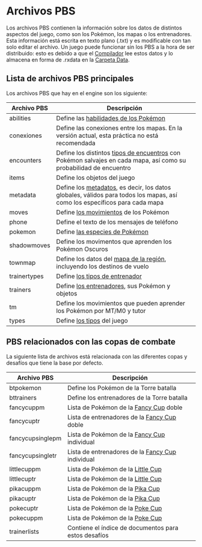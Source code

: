# Archivos PBS

Los archivos PBS contienen la información sobre los datos de distintos aspectos del juego, como son los Pokémon, los mapas o los entrenadores. Esta información está escrita en texto plano (.txt) y es modificable con tan solo editar el archivo. Un juego puede funcionar sin los PBS a la hora de ser distribuido: esto es debido a que el [Compilador]() lee estos datos y lo almacena en forma de .rxdata en la [Carpeta Data](ArchivosdePokemonEss.md).

## Lista de archivos PBS principales

Los archivos PBS que hay en el engine son los siguiente:

| Archivo PBS  | Descripción  | 
| ------------ | ------------ |
| abilities | Define las [habilidades de los Pokémon]() |
| conexiones | Define las conexiones entre los mapas. En la versión actual, esta práctica no está recomendada |
| encounters | Define los distintos [tipos de encuentros]() con Pokémon salvajes en cada mapa, así como su probabilidad de encuentro |
| items | Define los objetos del juego |
| metadata | Define los [metadatos](), es decir, los datos globales, válidos para todos los mapas, así como los específicos para cada mapa |
| moves | Define [los movimientos](DefineMovements.md) de los Pokémon |
| phone | Define el texto de los mensajes de teléfono |
| pokemon | Define [las especies de Pokémon](DefPoke.md) |
| shadowmoves | Define los movimentos que aprenden los Pokémon Oscuros |
| townmap | Define los datos del [mapa de la región](), incluyendo los destinos de vuelo |
| trainertypes | Define [los tipos de entrenador]() |
| trainers | Define [los entrenadores](), sus Pokémon y objetos |
| tm | Define los movimientos que pueden aprender los Pokémon por MT/M0 y tutor |
| types | Define [los tipos]() del juego |

## PBS relacionados con las copas de combate

La siguiente lista de archivos está relacionada con las diferentes copas y desafíos que tiene la base por defecto.

| Archivo PBS  | Descripción  | 
| ------------ | ------------ |
| btpokemon | Define los Pokémon de la Torre batalla |
| bttrainers | Define los entrenadores de la Torre batalla |
| fancycuppm | Lista de Pokémon de la [Fancy Cup](https://bulbapedia.bulbagarden.net/wiki/Fancy_Cup) doble |
| fancycuptr | Lista de entrenadores de la [Fancy Cup](https://bulbapedia.bulbagarden.net/wiki/Fancy_Cup) doble |
| fancycupsinglepm | Lista de Pokémon de la [Fancy Cup](https://bulbapedia.bulbagarden.net/wiki/Fancy_Cup) individual |
| fancycupsingletr | Lista de entrenadores de la [Fancy Cup](https://bulbapedia.bulbagarden.net/wiki/Fancy_Cup) individual |
| littlecuppm | Lista de Pokémon de la [Little Cup](https://bulbapedia.bulbagarden.net/wiki/Little_Cup) |
| littlecuptr | Lista de Pokémon de la [Little Cup](https://bulbapedia.bulbagarden.net/wiki/Little_Cup) |
| pikacuppm | Lista de Pokémon de la [Pika Cup](https://bulbapedia.bulbagarden.net/wiki/Pika_Cup) |
| pikacuptr | Lista de Pokémon de la [Pika Cup](https://bulbapedia.bulbagarden.net/wiki/Pika_Cup) |
| pokecuptr | Lista de Pokémon de la [Poke Cup](https://bulbapedia.bulbagarden.net/wiki/Poke_Cup) |
| pokecuppm | Lista de Pokémon de la [Poke Cup](https://bulbapedia.bulbagarden.net/wiki/Poke_Cup) |
| trainerlists | Contiene el índice de documentos para estos desafíos |